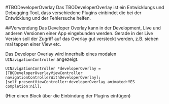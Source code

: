 #TBODeveloperOverlay
Das TBODeveloperOverlay ist ein Entwicklungs und Debugging Tool, dass verschiedene Plugins einbindet die bei der Entwicklung und der Fehlersuche helfen.

##Verwendung
Das Developer Overlay kann in der Development, Live und anderen Versionen einer App eingebunden werden.
Gerade in der Live Version soll der Zugriff auf das Overlay gut versteckt werden, z.B. sieben mal tappen einer View etc.

Das Developer Overlay wird innerhalb eines modalen `UINavigationController` angezeigt.

```
UINavigationController *developerOverlay = [TBODeveloperOverlayViewController navigationControllerWithDeveloperOverlay];
[self presentViewController:developerOverlay animated:YES completion:nil];
```


(Hier einen Block über die Einbindung der Plugins einfügen)